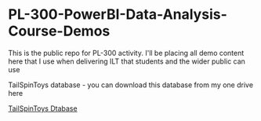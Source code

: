 # PL-300-PowerBI-Data-Analysis-Course-Demos
This is the public repo for PL-300 activity. I'll be placing all demo content here that I use when delivering ILT that students and the wider public can use

TailSpinToys database - you can download this database from my one drive here 

[TailSpinToys Dtabase](https://bit.ly/401G7xc)


